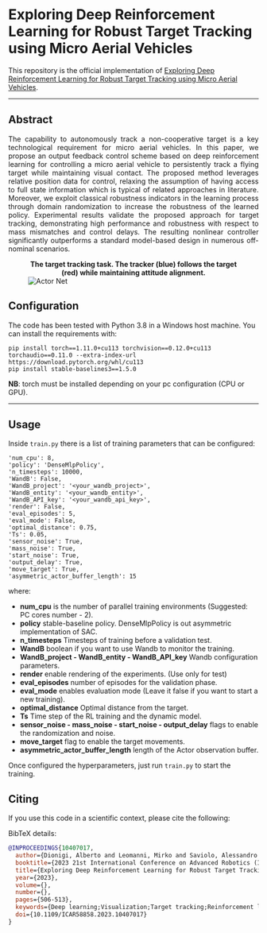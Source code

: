 # Exploring Deep Reinforcement Learning for Robust Target Tracking using Micro Aerial Vehicles

This repository is the official implementation of [Exploring Deep Reinforcement Learning for Robust Target Tracking using Micro Aerial Vehicles](https://ieeexplore.ieee.org/abstract/document/10407017). 

---

## Abstract

<div style="text-align: justify"> 
The capability to autonomously track a non-cooperative target is a key technological 
requirement for micro aerial vehicles.
In this paper, we propose an output feedback control scheme based on deep reinforcement
learning for controlling a micro 
aerial vehicle to persistently track a flying target while maintaining visual contact.
The proposed method leverages relative position data for control, relaxing
the assumption of having access to full state information which is typical of related
approaches in literature.
Moreover, we exploit classical robustness indicators in the learning process through
domain randomization to increase the robustness of the learned policy. 
Experimental results validate the proposed approach for target tracking,
demonstrating high performance and robustness with respect to mass
mismatches and control delays. The resulting nonlinear controller
significantly outperforms a standard model-based design in numerous off-nominal
scenarios.
</div>

<figure>
  <figcaption align = "center"><b>The target tracking task. The tracker (blue) follows the target (red) while maintaining attitude alignment.</b></figcaption>
  <img
  src="images/overview_ok_omega.png"
  alt="Actor Net">
</figure>

## Configuration

The code has been tested with Python 3.8 in a Windows host machine. You can install the requirements with:

```
pip install torch==1.11.0+cu113 torchvision==0.12.0+cu113 torchaudio==0.11.0 --extra-index-url https://download.pytorch.org/whl/cu113
pip install stable-baselines3==1.5.0
```

**NB**: torch must be installed depending on your pc configuration (CPU or GPU).


---

## Usage

Inside `train.py` there is a list of training parameters that can be configured:
```
'num_cpu': 8,
'policy': 'DenseMlpPolicy',
'n_timesteps': 10000,
'WandB': False,
'WandB_project': '<your_wandb_project>',
'WandB_entity': '<your_wandb_entity>',
'WandB_API_key': '<your_wandb_api_key>',
'render': False,
'eval_episodes': 5,
'eval_mode': False,
'optimal_distance': 0.75,
'Ts': 0.05,
'sensor_noise': True,
'mass_noise': True,
'start_noise': True,
'output_delay': True,
'move_target': True,
'asymmetric_actor_buffer_length': 15
```
where:
- **num_cpu** is the number of parallel training environments (Suggested: PC cores number - 2).
- **policy** stable-baseline policy. DenseMlpPolicy is out asymmetric implementation of SAC.
- **n_timesteps** Timesteps of training before a validation test.
- **WandB** boolean if you want to use Wandb to monitor the training.
- **WandB_project - WandB_entity - WandB_API_key** Wandb configuration parameters.
- **render** enable rendering of the experiments. (Use only for test)
- **eval_episodes** number of episodes for the validation phase.
- **eval_mode** enables evaluation mode (Leave it false if you want to start a new training).
- **optimal_distance** Optimal distance from the target.
- **Ts** Time step of the RL training and the dynamic model.
- **sensor_noise - mass_noise - start_noise - output_delay** flags to enable the randomization and noise.
- **move_target** flag to enable the target movements.
- **asymmetric_actor_buffer_length** length of the Actor observation buffer.

Once configured the hyperparameters, just run `train.py` to start the training.

## Citing

If you use this code in a scientific context, please cite the following:

> 

BibTeX details:

```bibtex
@INPROCEEDINGS{10407017,
  author={Dionigi, Alberto and Leomanni, Mirko and Saviolo, Alessandro and Loianno, Giuseppe and Costante, Gabriele},
  booktitle={2023 21st International Conference on Advanced Robotics (ICAR)}, 
  title={Exploring Deep Reinforcement Learning for Robust Target Tracking Using Micro Aerial Vehicles}, 
  year={2023},
  volume={},
  number={},
  pages={506-513},
  keywords={Deep learning;Visualization;Target tracking;Reinforcement learning;Robustness;Delays;Output feedback},
  doi={10.1109/ICAR58858.2023.10407017}
}
```
